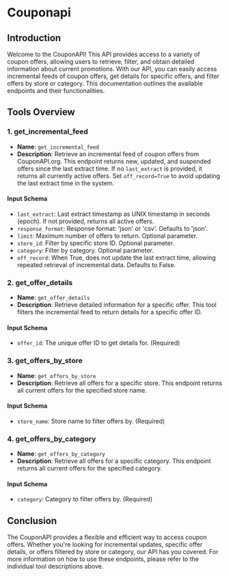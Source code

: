 # Couponapi

## Introduction

Welcome to the CouponAPI! This API provides access to a variety of coupon offers, allowing users to retrieve, filter, and obtain detailed information about current promotions. With our API, you can easily access incremental feeds of coupon offers, get details for specific offers, and filter offers by store or category. This documentation outlines the available endpoints and their functionalities.

## Tools Overview

### 1. get_incremental_feed

- **Name**: `get_incremental_feed`
- **Description**: Retrieve an incremental feed of coupon offers from CouponAPI.org. This endpoint returns new, updated, and suspended offers since the last extract time. If no `last_extract` is provided, it returns all currently active offers. Set `off_record=True` to avoid updating the last extract time in the system.

#### Input Schema

- `last_extract`: Last extract timestamp as UNIX timestamp in seconds (epoch). If not provided, returns all active offers.
- `response_format`: Response format: 'json' or 'csv'. Defaults to 'json'.
- `limit`: Maximum number of offers to return. Optional parameter.
- `store_id`: Filter by specific store ID. Optional parameter.
- `category`: Filter by category. Optional parameter.
- `off_record`: When True, does not update the last extract time, allowing repeated retrieval of incremental data. Defaults to False.

### 2. get_offer_details

- **Name**: `get_offer_details`
- **Description**: Retrieve detailed information for a specific offer. This tool filters the incremental feed to return details for a specific offer ID.

#### Input Schema

- `offer_id`: The unique offer ID to get details for. (Required)

### 3. get_offers_by_store

- **Name**: `get_offers_by_store`
- **Description**: Retrieve all offers for a specific store. This endpoint returns all current offers for the specified store name.

#### Input Schema

- `store_name`: Store name to filter offers by. (Required)

### 4. get_offers_by_category

- **Name**: `get_offers_by_category`
- **Description**: Retrieve all offers for a specific category. This endpoint returns all current offers for the specified category.

#### Input Schema

- `category`: Category to filter offers by. (Required)

## Conclusion

The CouponAPI provides a flexible and efficient way to access coupon offers. Whether you're looking for incremental updates, specific offer details, or offers filtered by store or category, our API has you covered. For more information on how to use these endpoints, please refer to the individual tool descriptions above.
